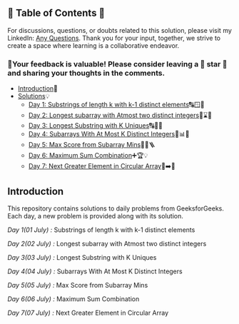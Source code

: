 ## 📜 Table of Contents 📜

For discussions, questions, or doubts related to this solution, please visit my LinkedIn: [Any Questions](https://www.linkedin.com/in/patel-hetkumar-sandipbhai-8b110525a). Thank you for your input, together, we strive to create a space where learning is a collaborative endeavor.

### 🔮Your feedback is valuable! Please consider leaving a 🌟 star 🌟 and sharing your thoughts in the comments.

- [Introduction](../README.md)📝
- [Solutions]()💡
  - [Day 1: Substrings of length k with k-1 distinct elements](01(July)%20Substrings%20of%20length%20k%20with%20k-1%20distinct%20elements.md)🔠🪟🧮
  - [Day 2: Longest subarray with Atmost two distinct integers](02(July)%20Longest%20subarray%20with%20Atmost%20two%20distinct%20integers.md)🔢⌛🐇
  - [Day 3: Longest Substring with K Uniques](03(July)%20Longest%20Substring%20with%20K%20Uniques.md)🔠🧩📘
  - [Day 4: Subarrays With At Most K Distinct Integers](04(July)%20Subarrays%20With%20At%20Most%20K%20Distinct%20Integers.md)🔢📊🧵
  - [Day 5: Max Score from Subarray Mins](05(July)%20Max%20Score%20from%20Subarray%20Mins.md)🧠💯🪜
  - [Day 6: Maximum Sum Combination](06(July)%20Maximum%20Sum%20Combination.md)➕🏆💡
  - [Day 7: Next Greater Element in Circular Array](07(July)%20Next%20Greater%20Element%20in%20Circular%20Array.md)🔁➡️🔄








## Introduction

This repository contains solutions to daily problems from GeeksforGeeks. Each day, a new problem is provided along with its solution.

*Day 1(01 July) :* Substrings of length k with k-1 distinct elements

*Day 2(02 July) :* Longest subarray with Atmost two distinct integers

*Day 3(03 July) :* Longest Substring with K Uniques

*Day 4(04 July) :* Subarrays With At Most K Distinct Integers

*Day 5(05 July) :* Max Score from Subarray Mins

*Day 6(06 July) :* Maximum Sum Combination

*Day 7(07 July) :* Next Greater Element in Circular Array

<!--*Day 8(08 July) :* Sum-string

*Day 9(09 July) :* BST with Dead End

*Day 10(10 July) :* Exactly one swap

*Day 11(11 July) :* Remove the balls

*Day 12(12 July) :* K closest elements

*Day 13(13 July) :* Koko Eating Bananas

*Day 14(14 July) :* Symmetric Tree

*Day 15(15 July) :* Smallest Divisor

*Day 16(16 July) :* Equalize the Towers 

*Day 17(17 July) :* Coin Piles

*Day 18(18 July) :* All Palindromic Partitions

*Day 19(19 July) :* Case-specific Sorting of Strings

*Day 20(20 July) :* Group Balls by Sequence 

*Day 21(21 July) :* Police and Thieves

*Day 22(22 July) :* Largest Divisible Subset

*Day 23(23 July) :* Minimum sum

*Day 24(24 July) :* Lexicographically Largest String After K Deletions

*Day 25(25 July) :* Check if frequencies can be equal 

*Day 26(26 July) :* Game with String

*Day 27(27 July) :* Mobile numeric keypad

*Day 28(28 July) :* Counting elements in two arrays

*Day 29(29 July) :* Split Array Largest Sum 

*Day 30(30 July) :* Max min Height-->
